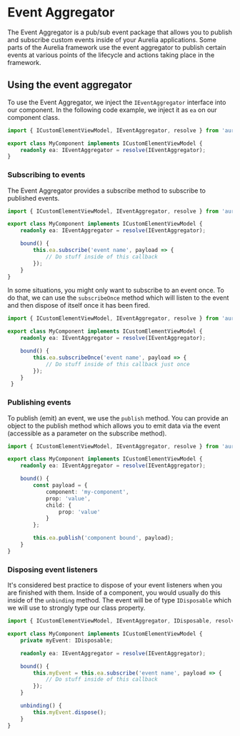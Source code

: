 # Event Aggregator

The Event Aggregator is a pub/sub event package that allows you to publish and subscribe custom events inside of your Aurelia applications. Some parts of the Aurelia framework use the event aggregator to publish certain events at various points of the lifecycle and actions taking place in the framework.

## Using the event aggregator

To use the Event Aggregator, we inject the `IEventAggregator` interface into our component. In the following code example, we inject it as `ea` on our component class.

```typescript
import { ICustomElementViewModel, IEventAggregator, resolve } from 'aurelia';

export class MyComponent implements ICustomElementViewModel {
    readonly ea: IEventAggregator = resolve(IEventAggregator);
}
```

### Subscribing to events

The Event Aggregator provides a subscribe method to subscribe to published events.

```typescript
import { ICustomElementViewModel, IEventAggregator, resolve } from 'aurelia';

export class MyComponent implements ICustomElementViewModel {
    readonly ea: IEventAggregator = resolve(IEventAggregator);

    bound() {
        this.ea.subscribe('event name', payload => {
            // Do stuff inside of this callback
        });
    }
}
```

In some situations, you might only want to subscribe to an event once. To do that, we can use the `subscribeOnce` method which will listen to the event and then dispose of itself once it has been fired.

```typescript
import { ICustomElementViewModel, IEventAggregator, resolve } from 'aurelia';

export class MyComponent implements ICustomElementViewModel {
    readonly ea: IEventAggregator = resolve(IEventAggregator);

    bound() {
        this.ea.subscribeOnce('event name', payload => {
            // Do stuff inside of this callback just once
        });
    }
 }
```

### Publishing events

To publish (emit) an event, we use the `publish` method. You can provide an object to the publish method which allows you to emit data via the event (accessible as a parameter on the subscribe method).

```typescript
import { ICustomElementViewModel, IEventAggregator, resolve } from 'aurelia';

export class MyComponent implements ICustomElementViewModel {
    readonly ea: IEventAggregator = resolve(IEventAggregator);

    bound() {
        const payload = {
            component: 'my-component',
            prop: 'value',
            child: {
                prop: 'value'
            }
        };

        this.ea.publish('component bound', payload);
    }
}
```

### Disposing event listeners

It's considered best practice to dispose of your event listeners when you are finished with them. Inside of a component, you would usually do this inside of the `unbinding` method. The event will be of type `IDisposable` which we will use to strongly type our class property.

```typescript
import { ICustomElementViewModel, IEventAggregator, IDisposable, resolve } from 'aurelia';

export class MyComponent implements ICustomElementViewModel {
    private myEvent: IDisposable;

    readonly ea: IEventAggregator = resolve(IEventAggregator);

    bound() {
        this.myEvent = this.ea.subscribe('event name', payload => {
            // Do stuff inside of this callback
        });
    }

    unbinding() {
        this.myEvent.dispose();
    }
}
```
